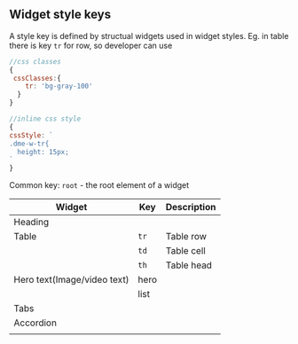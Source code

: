 Widget style keys
----------

A style key is defined by structual widgets used in widget styles. Eg. in table there is key `tr` for row, so developer can use 
```javascript
//css classes
{
 cssClasses:{
    tr: 'bg-gray-100'
  }
}

//inline css style
{
cssStyle: `
.dme-w-tr{
  height: 15px;
`
}
```

Common key: `root` - the root element of a widget

| Widget | Key | Description |
|--------|-----|-------------|
|   Heading |    |             |
|   Table   |  `tr`   |     Table row        |
|        |    `td` |       Table cell      |
|        |   `th`  |   Table head          |
|   Hero text(Image/video text)     | hero    |             |
|                                   | list    |             |
|   Tabs     |     |             |
|   Accordion     |     |             |
|        |     |             |
